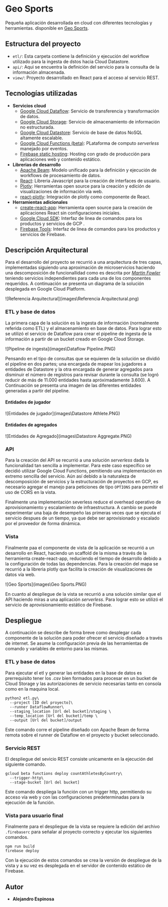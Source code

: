 # Geo Sports

Pequeña aplicación desarrollada en cloud con diferentes tecnologías y
herramientas. disponible en [Geo Sports](https://geo-sports.firebaseapp.com/).

## Estructura del proyecto

- `etl/`: Esta carpeta contiene la definición y ejecución del workflow
    utilizado para la ingesta de dstos hacia Cloud Datastore.
- `api/`: Aqui se encuentra la definición del servicio para la consulta de la
    información almacenada.
- `view/`: Proyecto desarrollado en React para el acceso al servicio REST.

## Tecnologías utilizadas

- **Servicios cloud**
  - [Google Cloud Dataflow](https://cloud.google.com/dataflow/):
      Servicio de transferencia y transformación de datos.
  - [Google Cloud Storage](https://cloud.google.com/storage/):
      Servicio de almacenamiento de información no estructurada.
  - [Google Cloud Datastore](https://cloud.google.com/datastore/):
      Servicio de base de datos NoSQL altamente escalable.
  - [Google Cloud Functions (beta)](https://cloud.google.com/functions/):
      PLataforma de computo _serverless_ manejado por eventos.
  - [Firebase static hosting](https://firebase.google.com/products/hosting/):
      Hosting con grado de producción para aplicaciones web y contenido estático.
- **Librerias de desarrollo**
  - [Apache Beam](https://beam.apache.org/):
      Modelo unificado para la definición y ejecución de workflows de procesamiento
      de datos.
  - [React](https://reactjs.org/):
      Libreria Javascript para la creación de interfaces de usuario.
  - [Plotly](https://plot.ly/):
      Herramientas open source para la creación y edición de visualizaciones de
      información vía web.
  - [react-plotly](https://github.com/plotly/react-plotly.js/):
      Integración de plotly como componente de React.
- **Herramientas adicionales**
  - [create-react-app](https://github.com/facebook/create-react-app):
      Herramienta open source para la creación de aplicaciones React sin
      configuraciones iniciales.
  - [Google Cloud SDK](https://cloud.google.com/sdk/**):
      Interfaz de linea de comandos para los productos y servicios de GCP .
  - [Firebase Tools](https://github.com/firebase/firebase-tools):
      Interfaz de linea de comandos para los productos y servicios de Firebase.

## Descripción Arquitectural

Para el desarrollo del proyecto se recurrió a una arquitectura de tres capas,
implementadas siguiendo una aproximación de microservicios haciendo una
descomposición de funcionallidad como es descrita por
[_Martin Fowler_](https://martinfowler.com/articles/microservices.html) teniendo
servicios independientes para cada una de los componentes requeridos. A
continuación se presenta un diagrama de la solución desplegada en Google Cloud
Platform.

![Referencia Arquitectural](images\Referencia Arquitectural.png)

### ETL y base de datos
La primera capa de la solución es la ingesta de información (normalmente
referida como ETL) y el almacenamiento en base de datos. Para lograr esto se
utilizó el servicio de Dataflow para crear el pipeline de ingesta de la
información a partir de un bucket creado en Google Cloud Storage.

![Pipeline de ingesta](images\Dataflow Pipeline.PNG)

Pensando en el tipo de consultas que se equieren de la solución se dividió el
pipeline en dos partes; una encargada de mapear los jugadores a entidades de
Datastore y la otra encargada de generar agregados para disminuir el número de
registros para revisar durante la consulta (se logró reducir de más de 11.000
entidades hasta apróximadamente 3.600). A Continuación se presenta una imagen de
las diferentes entidades generadas a partir del pipeline.

#### Entidades de jugador
![Entidades de jugador](images\Datastore Athlete.PNG)

#### Entidades de agregados
![Entidades de Agregado](images\Datastore Aggregate.PNG)

### API

Para la creación del API se recurrió a una solución _serverless_ dada la
funcionalidad tan sencilla a implementar. Para este caso específico se decidió
utilizar Google Cloud Functions, pemitiendo una implementación en extremo
sencilla del servicio. Aún así debido a la naturaleza de descomposición de
servicios y la estructuración de proyectos en GCP, es necesario agregar el
manejo para peticiones de tipo `OPTIONS` para permitir el uso de CORS en la
vista.

Finalmente una implementación severless reduce el overhead operativo de
aprovisionamiento y escalamiento de infraestructura. A cambio se puede
experimentar una baja de desempeño las primeras veces que se ejecuta el servicio
despues de un tiempo, ya que debe ser aprovisionado y escalado por el proveedor
de forma dinámica.

### Vista
Finalmente paa el componente de vista de la aplicación se recurrió a un
desarrollo en React, haciendo un scaffold de la misma a través de la herramienta
create-react-app, reduciendo el tiempo de desarrollo debido a la configuración
de todas las dependencias. Para la creación del mapa se recurrió a la libreria
plotly que facilita la creación de visualizaciones de datos vía web.

![Geo Sports](images\Geo Sports.PNG)

En cuanto al despliegue de la vista se recurrió a una solución similar que el
API haciendo miras a una aplicación _serverless_. Para lograr esto se utilizó el
servicio de aprovisionamiento estático de Firebase.

## Despliegue
A continuación se describe de forma breve como desplegar cada componente de la
solución para poder ofrecer el servicio diseñado a través de internet. Se asume
la configuración previa de las herramientas de comando y variables de entorno
para las mismas.

### ETL y base de datos

Para ejecutar el etl y generar las entidades en la base de datos es
prerrequisito tener los .csv bien formados para procesar en un bucket de Cloud
Storage y las autorizaciones de servicio necesarias tanto en consola como en la
maquina local.

```
python2 etl.py\
  --project [ID del proyecto]\
  --runner DataflowRunner\
  --staging_location [Url del bucket]/staging \
  --temp_location [Url del bucket]/temp \
  --output [Url del bucket]/output
```

Este comando corre el pipeline diseñado con Apache Beam de forma remota sobre el
runner de Dataflow en el proyecto y bucket seleccionado.

### Servicio REST

El despliegue del sevicio REST consiste unicamente en la ejecución del siguiente
comando.

```
gcloud beta functions deploy countAthletesByCountry\
  --trigger-http\
  --stage-bucket [Url del bucket]
```

Este comando despliega la función con un trigger http, permitiendo su acceso vía
web y con las configuraciones predeterminadas para la ejecución de la función.

### Vista para usuario final

Finalmente para el despliegue de la vista se requiere la edición del archivo
`.firebaserc` para señalar al proyecto correcto y ejecutar los siguientes comandos.

```
npm run build
firebase deploy
```

Con la ejecución de estos comandos se crea la versión de despliegue de la vista
y a su vez es desplegada en el servidor de contenido estático de Firebase.

## Autor

- __Alejandro Espinosa__
